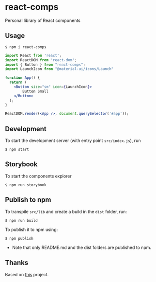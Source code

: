 # react-comps

Personal library of React components

## Usage

```
$ npm i react-comps
```

```jsx
import React from 'react';
import ReactDOM from 'react-dom';
import { Button } from "react-comps";
import LaunchIcon from "@material-ui/icons/Launch"

function App() {
  return (
    <Button size="sm" icon={LaunchIcon}>
        Button Small
    </Button>
  );
}

ReactDOM.render(<App />, document.querySelector('#app'));
```

## Development

To start the development server (with entry point `src/index.js`), run

```
$ npm start
```

## Storybook

To start the components explorer

```
$ npm run storybook
```

## Publish to npm

To transpile `src/lib` and create a build in the `dist` folder, run:

```
$ npm run build
```

To publish it to npm using:

```
$ npm publish
```

* Note that only README.md and the dist folders are published to npm.

## Thanks

Based on [this](https://github.com/aakashns/create-component-lib) project.
